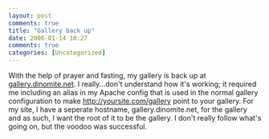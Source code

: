 ```yaml
---
layout: post
comments: true
title: "Gallery back up"
date: 2006-01-14 10:27
comments: true
categories: [Uncategorized]
---
```

With the help of prayer and fasting, my gallery is back up at [gallery.dinomite.net](http://gallery.dinomite.net).  I really...don't understand how it's working; it required me including an alias in my Apache config that is used in the normal gallery configuration to make http://yoursite.com/gallery point to your gallery.  For my site, I have a seperate hostname, gallery.dinomite.net, for the gallery and as such, I want the root of it to be the gallery.  I don't really follow what's going on, but the voodoo was successful.
